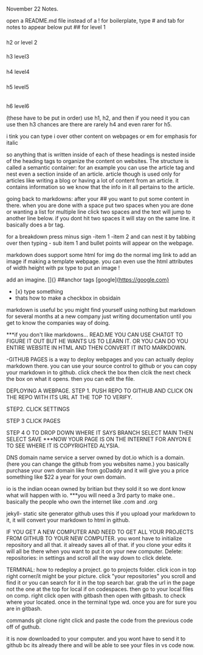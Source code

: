 November 22 Notes.

open a README.md file
instead of a ! for boilerplate, type # and tab for notes to appear
below put ## for level 1
###
h2 or level 2

####
h3 level3

#####
h4 level4

#####
h5 level5

######
h6 level6

(these have to be put in order)
use h1, h2, and then if you need it you can use then h3 chances are there are rarely h4 and even rarer for h5.

i tink you can type i over other content on webpages or em for emphasis for italic

so anything that is written inside of each of these headings is nested inside of the heading tags to organize the content on websites. 
The structure is called a semantic container:
for an example you can use the article tag and nest even a section inside of an article. 
article though is used only for articles like writing a blog or having a lot of content from an article. it contains information so we know that the info in it all pertains to the article.

going back to markdowns: after your ##
you want to put some content in there. when you are done with a space put two spaces when you are done or wanting a list for multiple line click two spaces and the text will jump to another line below. if you dont hit two spaces it will stay on the same line. it basically does a br tag.

for a breakdown 
press minus sign
-item 1
-item 2 and can nest it by tabbing over then typing - sub item 1
and bullet points will appear on the webpage. 

markdown does support some html for img
do the normal img link to add an image if making a template webpage. you can even use the html attributes of width height with px
type to put an image
!

add an imagine. []{}
##anchor tags
[google]{https://google.com}

- [x} type something
- thats how to make a checkbox in obsidain

markdown is useful bc you might find yourself using nothing but markdown for several months at a new company just writing documentation until you get to know the companies way of doing. 

***if you don't like markdowns...
READ.ME YOU CAN USE CHATGT TO FIGURE IT OUT BUT HE WANTS US TO LEARN IT. OR YOU CAN DO YOU ENTIRE WEBSITE IN HTML  AND THEN CONVERT IT INTO MARKDOWN.

-GITHUB PAGES
is a way to deploy webpages and you can actually deploy markdown there. 
you can use your source control to github or you can copy your markdown in to github. click check the box then clcik the next check the box on what it opens. then you can edit the file. 

DEPLOYING A WEBPAGE.
STEP 1. PUSH REPO TO GITHUB
AND CLICK ON THE REPO WITH ITS URL AT THE TOP TO VERIFY.

STEP2. CLICK SETTINGS

STEP 3
CLICK PAGES

STEP 4 O TO DROP DOWN WHERE IT SAYS BRANCH
SELECT MAIN THEN SELECT SAVE
***NOW YOUR PAGE IS ON THE INTERNET FOR ANYON E TO SEE WHERE IT IS COPYRIGHTED ALYSIA.

DNS
domain name service 
a server owned by dot.io which is a domain. 
(here you can change the github from you websites name.) you basically purchase your own domain like from goDaddy and it will give you a price something like $22 a year for your own domain. 

io is the indian ocean owned by britian but they sold it so we dont know what will happen with io.
***you will need a 3rd party to make one.. basically the people who own the internet like .com and .org


jekyll-
static site generator
github uses this if you upload your markdown to it, it will convert your markdown to html in github. 

IF YOU GET A NEW COMPUTER AND NEED TO GET ALL YOUR PROJECTS FROM GITHUB TO YOUR NEW COMPUTER.
you wont have to initialize repository and all that. it already saves all of that. if you clone your edits it will all be there when you want to put it on your new computer. 
Delete: repositories: in settings and scroll all the way down to click delete.

TERMINAL:
how to redeploy a project.
go to projects folder. 
click icon in top right corner/it might be your picture.
click "your repositories"
you scroll and find it or you can search for it in the top search bar.
grab the url in the page not the one at the top for local if on codespaces.
then go to your local files on comp. right click open with gitbash
then open with gitbash.
to check where your located. once in the terminal  type wd.
once you are for sure you are in gitbash.

commands
git clone right click
and paste the code from the previous code off of guthub.

it is now downloaded to your computer. and you wont have to send it to github bc its already there and will be able to see your files in vs code now.


